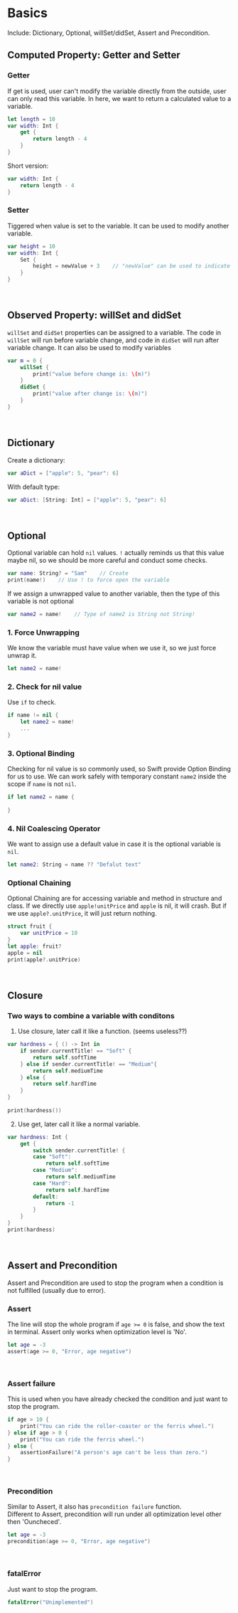 # Basics
Include: Dictionary, Optional, willSet/didSet, Assert and Precondition.

## Computed Property: Getter and Setter
### Getter
If get is used, user can't modify the variable directly from the outside, user can only read this variable. In here, we want to return a calculated value to a variable.
```swift
let length = 10
var width: Int {
    get {
        return length - 4
    }
}
```
Short version:
```swift
var width: Int {
    return length - 4
}
```

### Setter
Tiggered when value is set to the variable. It can be used to modify another variable.
```swift
var height = 10
var width: Int {
    Set {
        height = newValue + 3    // "newValue" can be used to indicate the new value of this variable.
    }
}
```
<br>

## Observed Property: willSet and didSet
```willSet``` and ```didSet``` properties can be assigned to a variable. The code in ```willSet``` will run before variable change, and code in ```didSet``` will run after variable change. It can also be used to modify variables
```swift
var m = 0 {
    willSet {
        print("value before change is: \(m)")
    }
    didSet {
        print("value after change is: \(m)")
    }
}
```
<br>

## Dictionary
Create a dictionary:
```swift
var aDict = ["apple": 5, "pear": 6]
```
With default type:
```swift
var aDict: [String: Int] = ["apple": 5, "pear": 6]
```
<br>

## Optional
Optional variable can hold ```nil``` values. ```!``` actually reminds us that this value maybe nil, so we should be more careful and conduct some checks.
```swift
var name: String? = "Sam"    // Create
print(name!)    // Use ! to force open the variable
```
If we assign a unwrapped value to another variable, then the type of this variable is not optional
```swift
var name2 = name!    // Type of name2 is String not String!
```

### 1. Force Unwrapping
We know the variable must have value when we use it, so we just force unwrap it.
```swift
let name2 = name!
```
### 2. Check for nil value
Use ```if``` to check.
```swift
if name != nil {
    let name2 = name!
    ...
}
```
### 3. Optional Binding
Checking for nil value is so commonly used, so Swift provide Option Binding for us to use. We can work safely with temporary constant ```name2``` inside the scope if ```name``` is not ```nil```.
```swift
if let name2 = name {
    
}
```
### 4. Nil Coalescing Operator
We want to assign use a default value in case it is the optional variable is ```nil```.
```swift
let name2: String = name ?? "Defalut text"
```
### Optional Chaining
Optional Chaining are for accessing variable and method in structure and class. If we directly use ```apple!unitPrice``` and ```apple``` is nil, it will crash. But if we use ```apple?.unitPrice```, it will just return nothing.
```swift
struct fruit {
    var unitPrice = 10
}
let apple: fruit?
apple = nil
print(apple?.unitPrice)
```

<br>

## Closure

### Two ways to combine a variable with conditons
1. Use closure, later call it like a function. (seems useless??)
```swift
var hardness = { () -> Int in
    if sender.currentTitle! == "Soft" {
        return self.softTime
    } else if sender.currentTitle! == "Medium"{
        return self.mediumTime
    } else {
        return self.hardTime
    }
}
        
print(hardness())
```
2. Use get, later call it like a normal variable.
```swift
var hardness: Int {
    get {
        switch sender.currentTitle! {
        case "Soft":
            return self.softTime
        case "Medium":
            return self.mediumTime
        case "Hard":
            return self.hardTime
        default:
            return -1
        }
    }
}
print(hardness)
```
<br>

## Assert and Precondition
Assert and Precondition are used to stop the program when a condition is not fulfilled (usually due to error).

### Assert
The line will stop the whole program if ```age >= 0``` is false, and show the text in terminal. Assert only works when optimization level is 'No'.
```swift
let age = -3
assert(age >= 0, "Error, age negative")
```
<br>

### Assert failure
This is used when you have already checked the condition and just want to stop the program.
```swift
if age > 10 {
    print("You can ride the roller-coaster or the ferris wheel.")
} else if age > 0 {
    print("You can ride the ferris wheel.")
} else {
    assertionFailure("A person's age can't be less than zero.")
}
```
<br>

### Precondition
Similar to Assert, it also has ```precondition failure``` function. </br>
Different to Assert, precondition will run under all optimization level other then 'Ouncheced'.
```swift
let age = -3
precondition(age >= 0, "Error, age negative")
```
<br>

### fatalError
Just want to stop the program.
```swift
fatalError("Unimplemented")
```
